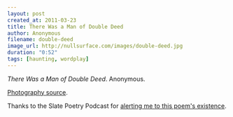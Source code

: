 ```yaml
---
layout: post
created_at: 2011-03-23
title: There Was a Man of Double Deed
author: Anonymous
filename: double-deed
image_url: http://nullsurface.com/images/double-deed.jpg
duration: "0:52"
tags: [haunting, wordplay]
---
```


_There Was a Man of Double Deed_.  Anonymous.

[Photography source](http://www.flickr.com/photos/lupinthe3rd/508326012/).

Thanks to the Slate Poetry Podcast for [alerting me to this poem's existence](http://www.slate.com/id/2200516/).
